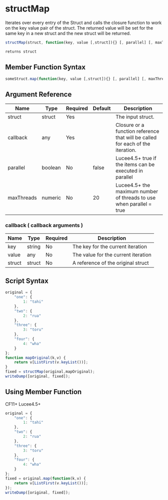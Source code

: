 # structMap

Iterates over every entry of the Struct and calls the closure function to work on the key value pair of the struct. The returned value will be set for the same key in a new struct and the new struct will be returned.

```javascript
structMap(struct, function(key, value [,struct]){} [, parallel] [, maxThreads])
```

```javascript
returns struct
```

## Member Function Syntax

```javascript
someStruct.map(function(key, value [,struct]){} [, parallel] [, maxThreads])
```

## Argument Reference

| Name | Type | Required | Default | Description |
| --- | --- | --- | --- | --- |
| struct | struct | Yes |  | The input struct. |
| callback | any | Yes |  | Closure or a function reference that will be called for each of the iteration. |
| parallel | boolean | No | false | Lucee4.5+ true if the items can be executed in parallel |
| maxThreads | numeric | No | 20 | Lucee4.5+ the maximum number of threads to use when parallel = true |

### callback ( callback arguments )
| Name | Type | Required | Description |
| --- | --- | --- | --- |
| key | string | No | The key for the current iteration
| value | any | No | The value for the current iteration
| struct | struct | No | A reference of the original struct

## Script Syntax

```javascript
original = {
    "one": {
        1: "tahi"
    },
    "two": {
        2: "rua"
    },
    "three": {
        3: "toru"
    },
    "four": { 
        4: "wha"
    }
};
function mapOriginal(k,v) {
    return v[ListFirst(v.keyList())];
}
fixed = structMap(original,mapOriginal);
writeDump([original, fixed]);
```

## Using Member Function

CF11+ Lucee4.5+

```javascript
original = {
    "one": {
        1: "tahi"
    },
    "two": {
        2: "rua"
    },
    "three": {
        3: "toru"
    },
    "four": {
        4: "wha"
    }
};
fixed = original.map(function(k,v) {
    return v[ListFirst(v.keyList())];
});
writeDump([original, fixed]);
```
